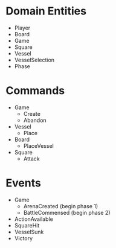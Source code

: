 # Domain Entities

- Player
- Board
- Game
- Square
- Vessel
- VesselSelection
- Phase

# Commands

- Game
  - Create
  - Abandon
- Vessel
  - Place
- Board
  - PlaceVessel
- Square
  - Attack

# Events

- Game
  - ArenaCreated (begin phase 1)
  - BattleCommensed (begin phase 2)
- ActionAvailable
- SquareHit
- VesselSunk
- Victory